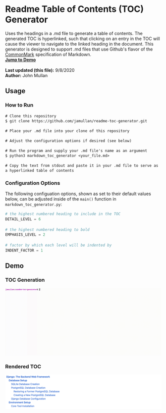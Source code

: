 # Readme Table of Contents (TOC) Generator
Uses the headings in a .md file to generate a table of contents. The generated TOC is hyperlinked, such that clicking on an entry in the TOC will cause the viewer to navigate to the linked heading in the document. This generator is designed to support .md files that use Github's flavor of the [CommonMark](<https://commonmark.org>) specification of Markdown. <br />
[**Jump to Demo**](<#demo>)<br />
<br />
**Last updated (this file):** 9/8/2020<br />
**Author:** John Mullan<br />

## Usage
### How to Run
```
# Clone this repository
$ git clone https://github.com/jamullan/readme-toc-generator.git

# Place your .md file into your clone of this repository

# Adjust the configuration options if desired (see below)

# Run the program and supply your .md file's name as an argument
$ python3 markdown_toc_generator <your_file.md>

# Copy the text from stdout and paste it in your .md file to serve as a hyperlinked table of contents
```
### Configuration Options
The following configuation options, shown as set to their default values below, can be adjusted inside of the `main()` function in `markdown_toc_generator.py`:<br />
```python
# the highest numbered heading to include in the TOC
DETAIL_LEVEL = 6

# the highest numbered heading to bold
EMPHASIS_LEVEL = 2

# factor by which each level will be indented by
INDENT_FACTOR = 1
```

## Demo
### TOC Generation
![Generating TOC from a .md file](demo_files/TOCGen4X.gif)
### Rendered TOC 
![Rendered TOC](demo_files/TOCRenderedV2.png)
